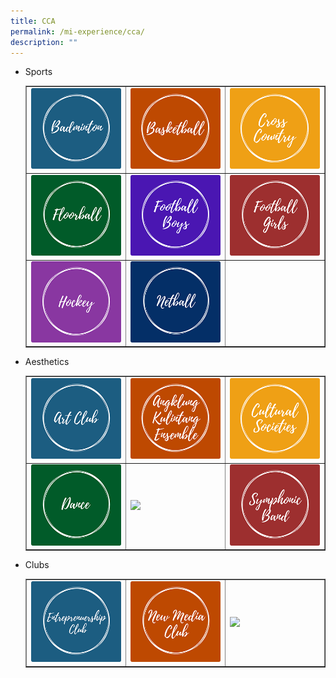 ```yaml
---
title: CCA
permalink: /mi-experience/cca/
description: ""
---
```

<ul>
<li>Sports
<div>
<table style="border-collapse: collapse; width: 100%;" border="1">
<tbody>
<tr>
<td style="width: 33.3333%;"><div class="popup"><a href="/mi-experience/cca/sports/badminton"><img src="/images/cca1.png"></a></div></td>
<td style="width: 33.3333%;"><a href="/mi-experience/cca/sports/basketball"><img src="/images/cca2.png"></a></td>
<td style="width: 33.3333%;"><a href="/mi-experience/cca/sports/cross-country"><img src="/images/cca3.png"></a></td>
</tr>
<tr>
<td style="width: 33.3333%;"><a href="/mi-experience/cca/sports/floorball"><img src="/images/cca4.png"></a></td>
<td style="width: 33.3333%;"><a href="/mi-experience/cca/sports/football-boys"><img src="/images/cca5.png"></a></td>
<td style="width: 33.3333%;"><a href="/mi-experience/cca/sports/football-girls"><img src="/images/cca6.png"></a></td>
</tr>
<tr>
<td style="width: 33.3333%;"><a href="/mi-experience/cca/sports/hockey"><img src="/images/cca7.png"></a></td>
<td style="width: 33.3333%;"><a href="/mi-experience/cca/sports/netball"><img src="/images/cca8.png"></a></td>
<td style="width: 33.3333%;">&nbsp;</td>
</tr>
</tbody>
</table>
</div>
</li>
<li>Aesthetics
<div>
<table style="border-collapse: collapse; width: 100%;" border="1">
<tbody>
<tr>
<td style="width: 33.3333%;"><a href="/mi-experience/cca/aesthetics/art-club"><img src="/images/cca9.png"></a></td>
<td style="width: 33.3333%;"><a href="/mi-experience/cca/aesthetics/cultural-studies"><img src="/images/cca10.png"></a></td>
<td style="width: 33.3333%;"><a href="/mi-experience/cca/aesthetics/angklung-kulintang-ensemble"><img src="/images/cca11.png"></a></td>
</tr>
<tr>
<td style="width: 33.3333%;"><a href="/mi-experience/cca/aesthetics/dance"><img src="/images/cca12.png"></a></td>
<td style="width: 33.3333%;"><a href="/mi-experience/cca/aesthetics/eldds"><img src="/images/cca22.png"></a></td>
<td style="width: 33.3333%;"><a href="/mi-experience/cca/aesthetics/symphonic-band"><img src="/images/cca14.png"></a></td>
</tr>
</tbody>
</table>
</div>
</li>
<li>Clubs
<div>
<table style="border-collapse: collapse; width: 100%;" border="1">
<tbody>
<tr>
<td style="width: 33.3333%;"><a href="/mi-experience/cca/clubs/entrepreneurship-club"><img src="/images/cca15.png"></a></td>
<td style="width: 33.3333%;"><a href="/mi-experience/cca/clubs/new-media-club"><img src="/images/cca16.png"></a></td>
<td style="width: 33.3333%;"><a href="/mi-experience/cca/clubs/service-learning-club"><img src="/images/cca21.png"></a></td>
</tr>
</tbody>
</table>
</div>
</li>
</ul>